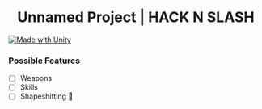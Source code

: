 <h1 align="center">Unnamed Project | HACK N SLASH</h1>

[![Made with Unity](https://img.shields.io/badge/Made%20with-Unity-57b9d3.svg?style=flat&logo=unity)](https://unity3d.com)

<h3>Possible Features</h3>

- [ ] Weapons
- [ ] Skills
- [ ] Shapeshifting :tada:
